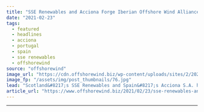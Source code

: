 ```yaml
---
title: "SSE Renewables and Acciona Forge Iberian Offshore Wind Alliance"
date: "2021-02-23"
tags: 
  - featured
  - headlines
  - acciona
  - portugal
  - spain
  - sse renewables
  - offshorewind
source: "offshorewind"
image_url: "https://cdn.offshorewind.biz/wp-content/uploads/sites/2/2021/02/23132003/SSE-Renewables-and-Acciona-Forge-Iberian-Offshore-Wind-Alliance.jpg"
image_fp: "/assets/img/post_thumbnails/76.jpg"
lead: "Scotland&#8217;s SSE Renewables and Spain&#8217;s Acciona S.A. have signed an exclusivity agreement regarding the"
article_url: "https://www.offshorewind.biz/2021/02/23/sse-renewables-and-acciona-forge-iberian-offshore-wind-alliance/"
---
```


---

